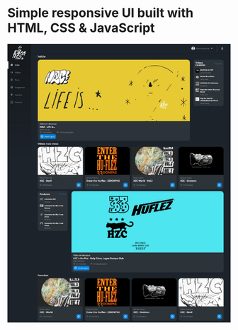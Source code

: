 Simple responsive UI built with HTML, CSS & JavaScript
====================

![thumbnail](./assets/img/thumb.jpeg)
